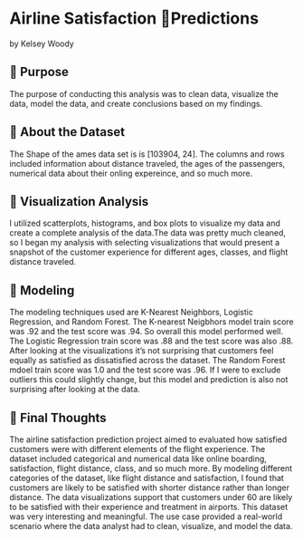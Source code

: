 
# Airline Satisfaction Predictions

by Kelsey Woody

## 🚀 Purpose

The purpose of conducting this analysis was to clean data, visualize the data, model the data, and create conclusions based on my findings.

## 🚀 About the Dataset
The Shape of the ames data set is is [103904, 24].
The columns and rows included information about distance traveled, the ages of the passengers, numerical data about their onling expereince, and so much more.


## 🚀 Visualization Analysis 
I utilized scatterplots, histograms, and box plots to visualize my data and create a complete analysis of the data.The data was pretty much cleaned, so I began my analysis with selecting visualizations that would present a snapshot of the customer experience for different ages, classes, and flight distance traveled.
## 🚀  Modeling
The modeling techniques used are K-Nearest Neighbors, Logistic Regression, and Random Forest.
The K-nearest Neigbhors model  train score was .92 and the test score was .94. So overall this model performed well.
The Logistic Regression  train score was .88 and the test score was also .88. After looking at the visualizations it’s not surprising that customers feel equally as satisfied as dissatisfied across the dataset.
The Random Forest mdoel train score was 1.0 and the test score was .96. If I were to exclude outliers this could slightly change, but this model and prediction is also not surprising after looking at the data.




## 🚀 Final Thoughts

The airline satisfaction prediction project aimed to evaluated how satisfied customers were with different elements of the flight experience. The dataset included categorical and numerical data like online boarding, satisfaction, flight distance, class, and so much more. By modeling different categories of the dataset, like flight distance and satisfaction, I found that customers are likely to be satisfied with shorter distance rather than longer distance. The data visualizations support that customers under 60 are likely to be satisfied with their experience and treatment in airports. This dataset was very interesting and meaningful. The use case provided a real-world scenario where the data analyst had to clean, visualize, and model the data.




